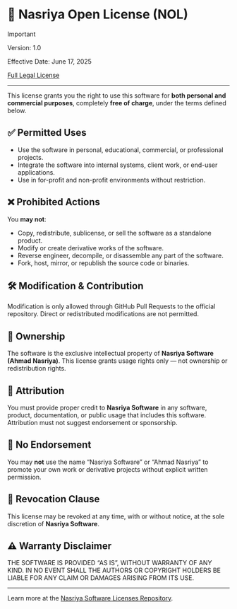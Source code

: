 # 📄 Nasriya Open License (NOL)

> [!IMPORTANT]
> Version: 1.0
> 
> Effective Date: June 17, 2025
> 
> [Full Legal License](./LICENSE)

---
This license grants you the right to use this software for **both personal and commercial purposes**, completely **free of charge**, under the terms defined below.

## ✅ Permitted Uses

- Use the software in personal, educational, commercial, or professional projects.
- Integrate the software into internal systems, client work, or end-user applications.
- Use in for-profit and non-profit environments without restriction.

## ❌ Prohibited Actions

You **may not**:

- Copy, redistribute, sublicense, or sell the software as a standalone product.
- Modify or create derivative works of the software.
- Reverse engineer, decompile, or disassemble any part of the software.
- Fork, host, mirror, or republish the source code or binaries.

## 🛠 Modification & Contribution

Modification is only allowed through GitHub Pull Requests to the official repository. Direct or redistributed modifications are not permitted.

## 👤 Ownership

The software is the exclusive intellectual property of **Nasriya Software (Ahmad Nasriya)**. This license grants usage rights only — not ownership or redistribution rights.

## 📢 Attribution

You must provide proper credit to **Nasriya Software** in any software, product, documentation, or public usage that includes this software. Attribution must not suggest endorsement or sponsorship.

## 🚫 No Endorsement

You may **not** use the name “Nasriya Software” or “Ahmad Nasriya” to promote your own work or derivative projects without explicit written permission.

## 🔁 Revocation Clause

This license may be revoked at any time, with or without notice, at the sole discretion of **Nasriya Software**.

## ⚠️ Warranty Disclaimer

THE SOFTWARE IS PROVIDED “AS IS”, WITHOUT WARRANTY OF ANY KIND. IN NO EVENT SHALL THE AUTHORS OR COPYRIGHT HOLDERS BE LIABLE FOR ANY CLAIM OR DAMAGES ARISING FROM ITS USE.

---

Learn more at the [Nasriya Software Licenses Repository](https://github.com/nasriyasoftware/licenses).